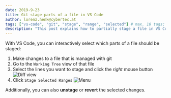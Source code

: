 ```yaml
---
date: 2019-9-23
title: Git stage parts of a file in VS Code
author: lorenz.henk@cybertec.at
tags: ["vs-code", "git", "stage", "range", "selected"] # max. 10 tags; lowercase; dash-separated
description: "This post explains how to partially stage a file in VS Code" # max. 300 chars.
---
```


With VS Code, you can interactively select which parts of a file should be staged:
1) Make changes to a file that is managed with git
2) Go to the `Working Tree` view of that file
3) Select the lines you want to stage and click the *right* mouse button
![Diff view](./diff.png)
4) Click `Stage Selected Ranges`
![Menu](./menu.png)


Additionally, you can also **unstage** or **revert** the selected changes.
